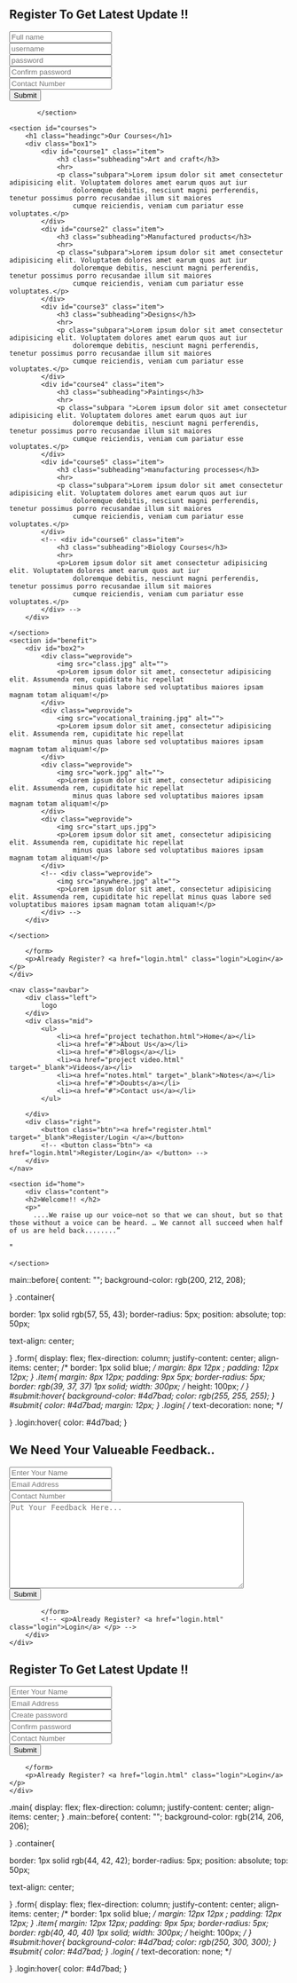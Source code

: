 <!DOCTYPE html>
<html lang="en">

<head>
    <meta charset="UTF-8">
    <meta http-equiv="X-UA-Compatible" content="IE=edge">
    <meta name="viewport" content="width=device-width, initial-scale=1.0">
    <title>Register</title>
    <link rel="stylesheet" href="register.css">
</head>

<body>
    <div class="main">
    <div class="container">
        <h2>Register To Get Latest Update !!</h2>
        <form action="#" class="form">
            <div class="input">
                <input type="text" class="item" placeholder="Full name">
            </div>
            <div class="input">
                <input type="email" class="item" placeholder="username">
            </div>
            <div class="input">
                <input type="password" class="item" placeholder="password ">
            </div>
            <div class="input">
                <input type="password" class="item" placeholder="Confirm password ">
            </div>
            <div class="input">
                <input type="tel" class="item" placeholder="Contact Number">
            </div>
            <div class="input">
                <input type="submit" value="Submit" id="submit">
            </div>

           </section>

    <section id="courses">
        <h1 class="headingc">Our Courses</h1>
        <div class="box1">
            <div id="course1" class="item">
                <h3 class="subheading">Art and craft</h3>
                <hr>
                <p class="subpara">Lorem ipsum dolor sit amet consectetur adipisicing elit. Voluptatem dolores amet earum quos aut iur
                    doloremque debitis, nesciunt magni perferendis, tenetur possimus porro recusandae illum sit maiores
                    cumque reiciendis, veniam cum pariatur esse voluptates.</p>
            </div>
            <div id="course2" class="item">
                <h3 class="subheading">Manufactured products</h3>
                <hr>
                <p class="subpara">Lorem ipsum dolor sit amet consectetur adipisicing elit. Voluptatem dolores amet earum quos aut iur
                    doloremque debitis, nesciunt magni perferendis, tenetur possimus porro recusandae illum sit maiores
                    cumque reiciendis, veniam cum pariatur esse voluptates.</p>
            </div>
            <div id="course3" class="item">
                <h3 class="subheading">Designs</h3>
                <hr>
                <p class="subpara">Lorem ipsum dolor sit amet consectetur adipisicing elit. Voluptatem dolores amet earum quos aut iur
                    doloremque debitis, nesciunt magni perferendis, tenetur possimus porro recusandae illum sit maiores
                    cumque reiciendis, veniam cum pariatur esse voluptates.</p>
            </div>
            <div id="course4" class="item">
                <h3 class="subheading">Paintings</h3>
                <hr>
                <p class="subpara ">Lorem ipsum dolor sit amet consectetur adipisicing elit. Voluptatem dolores amet earum quos aut iur
                    doloremque debitis, nesciunt magni perferendis, tenetur possimus porro recusandae illum sit maiores
                    cumque reiciendis, veniam cum pariatur esse voluptates.</p>
            </div>
            <div id="course5" class="item">
                <h3 class="subheading">manufacturing processes</h3>
                <hr>
                <p class="subpara">Lorem ipsum dolor sit amet consectetur adipisicing elit. Voluptatem dolores amet earum quos aut iur
                    doloremque debitis, nesciunt magni perferendis, tenetur possimus porro recusandae illum sit maiores
                    cumque reiciendis, veniam cum pariatur esse voluptates.</p>
            </div>
            <!-- <div id="course6" class="item">
                <h3 class="subheading">Biology Courses</h3>
                <hr>
                <p>Lorem ipsum dolor sit amet consectetur adipisicing elit. Voluptatem dolores amet earum quos aut iur
                    doloremque debitis, nesciunt magni perferendis, tenetur possimus porro recusandae illum sit maiores
                    cumque reiciendis, veniam cum pariatur esse voluptates.</p>
            </div> -->
        </div>

    </section>
    <section id="benefit">
        <div id="box2">
            <div class="weprovide">
                <img src="class.jpg" alt="">
                <p>Lorem ipsum dolor sit amet, consectetur adipisicing elit. Assumenda rem, cupiditate hic repellat
                    minus quas labore sed voluptatibus maiores ipsam magnam totam aliquam!</p>
            </div>
            <div class="weprovide">
                <img src="vocational_training.jpg" alt="">
                <p>Lorem ipsum dolor sit amet, consectetur adipisicing elit. Assumenda rem, cupiditate hic repellat
                    minus quas labore sed voluptatibus maiores ipsam magnam totam aliquam!</p>
            </div>
            <div class="weprovide">
                <img src="work.jpg" alt="">
                <p>Lorem ipsum dolor sit amet, consectetur adipisicing elit. Assumenda rem, cupiditate hic repellat
                    minus quas labore sed voluptatibus maiores ipsam magnam totam aliquam!</p>
            </div>
            <div class="weprovide">
                <img src="start_ups.jpg">
                <p>Lorem ipsum dolor sit amet, consectetur adipisicing elit. Assumenda rem, cupiditate hic repellat
                    minus quas labore sed voluptatibus maiores ipsam magnam totam aliquam!</p>
            </div>
            <!-- <div class="weprovide">
                <img src="anywhere.jpg" alt="">
                <p>Lorem ipsum dolor sit amet, consectetur adipisicing elit. Assumenda rem, cupiditate hic repellat minus quas labore sed voluptatibus maiores ipsam magnam totam aliquam!</p>
            </div> -->
        </div>

    </section>

        </form>
        <p>Already Register? <a href="login.html" class="login">Login</a> </p>
    </div>
</div>

  <html lang="en">

<head>
    <meta charset="UTF-8">
    <meta http-equiv="X-UA-Compatible" content="IE=edge">
    <meta name="viewport" content="width=device-width, initial-scale=1.0">
    <title>name</title>
    <link rel="stylesheet" href="project wiehack.css">
    <!-- <link rel="sheet" href="project video.html"> -->
    <link href="https://fonts.googleapis.com/css2?family=Baloo+Tamma+2:wght@500&display=swap" rel="stylesheet">
    <link href="https://fonts.googleapis.com/css2?family=Baloo+Paaji+2&family=Baloo+Tamma+2:wght@500&display=swap"
        rel="stylesheet">
    <link
        href="https://fonts.googleapis.com/css2?family=Allura&family=Fredericka+the+Great&family=Girassol&family=Lobster&display=swap"
        rel="stylesheet">
</head>

<body>

    <nav class="navbar">
        <div class="left">
            logo
        </div>
        <div class="mid">
            <ul>
                <li><a href="project techathon.html">Home</a></li>
                <li><a href="#">About Us</a></li>
                <li><a href="#">Blogs</a></li>
                <li><a href="project video.html" target="_blank">Videos</a></li>
                <li><a href="notes.html" target="_blank">Notes</a></li>
                <li><a href="#">Doubts</a></li>
                <li><a href="#">Contact us</a></li>
            </ul>

        </div>
        <div class="right">
            <button class="btn"><a href="register.html" target="_blank">Register/Login </a></button>
            <!-- <button class="btn"> <a href="login.html">Register/Login</a> </button> -->
        </div>
    </nav>

    <section id="home">
        <div class="content">
        <h2>Welcome!! </h2> 
        <p>"
          ....We raise up our voice—not so that we can shout, but so that those without a voice can be heard. … We cannot all succeed when half of us are held back........”
" </p>
        <!-- <p>We Are With You</p>  -->
         </div>



    </section>

  main::before{
    content: "";
    background-color: rgb(200, 212, 208);

}
.container{

border: 1px solid rgb(57, 55, 43);
border-radius: 5px;
position: absolute;
top: 50px;

text-align: center;

}
.form{
    display: flex;
    flex-direction: column;
    justify-content: center;
    align-items: center;
/* border: 1px solid blue; */
margin: 8px 12px ;
padding: 12px 12px;
}
.item{
    margin: 8px 12px;
    padding: 9px 5px;
    border-radius: 5px;
    border: rgb(39, 37, 37) 1px solid;
    width: 300px;
    /* height: 100px; */
}
#submit:hover{
    background-color: #4d7bad;
    color: rgb(255, 255, 255);
}
#submit{
    color: #4d7bad;
margin: 12px;
}
.login{
    /* text-decoration: none; */

}
.login:hover{
    color: #4d7bad;
}
<!DOCTYPE html>
<html lang="en">
<head>
    <meta charset="UTF-8">
    <meta http-equiv="X-UA-Compatible" content="IE=edge">
    <meta name="viewport" content="width=device-width, initial-scale=1.0">
    <title>Feedback Form</title>
    <link rel="stylesheet" href="feedback.css">
</head>
<body>
    <div class="main">
        <div class="container">
            <h2>We Need Your Valueable Feedback..</h2>
            <form action="#" class="form">
                <div class="input">
                    <input type="text" class="item" placeholder="Enter Your Name">
                </div>
                <div class="input">
                    <input type="email" class="item" placeholder="Email Address">
                </div>
                <!-- <div class="input">
                    <input type="password" class="item" placeholder="Create password ">
                </div> -->
                <!-- <div class="input">
                    <input type="password" class="item" placeholder="Confirm password ">
                </div> -->
                <div class="input">
                    <input type="tel" class="item" placeholder="Contact Number">
                </div>
                <textarea  cols="50" rows="10" placeholder="Put Your Feedback Here..."></textarea>
                <div class="input">
                    <input type="submit" value="Submit" id="submit">
                </div>

            </form>
            <!-- <p>Already Register? <a href="login.html" class="login">Login</a> </p> -->
        </div>
    </div>
</body>
</html>
<!DOCTYPE html>
<html lang="en">

<head>
    <meta charset="UTF-8">
    <meta http-equiv="X-UA-Compatible" content="IE=edge">
    <meta name="viewport" content="width=device-width, initial-scale=1.0">
    <title>Register</title>
    <link rel="stylesheet" href="register.css">
</head>

<body>
    <div class="main">
    <div class="container">
        <h2>Register To Get Latest Update !!</h2>
        <form action="#" class="form">
            <div class="input">
                <input type="text" class="item" placeholder="Enter Your Name">
            </div>
            <div class="input">
                <input type="email" class="item" placeholder="Email Address">
            </div>
            <div class="input">
                <input type="password" class="item" placeholder="Create password ">
            </div>
            <div class="input">
                <input type="password" class="item" placeholder="Confirm password ">
            </div>
            <div class="input">
                <input type="tel" class="item" placeholder="Contact Number">
            </div>
            <div class="input">
                <input type="submit" value="Submit" id="submit">
            </div>

        </form>
        <p>Already Register? <a href="login.html" class="login">Login</a> </p>
    </div>
</div>
</body>

</html>
<html>
.main{
    display: flex;
    flex-direction: column;
    justify-content: center;
    align-items: center;
}
.main::before{
    content: "";
    background-color: rgb(214, 206, 206);

}
.container{

border: 1px solid rgb(44, 42, 42);
border-radius: 5px;
position: absolute;
top: 50px;

text-align: center;

}
.form{
    display: flex;
    flex-direction: column;
    justify-content: center;
    align-items: center;
/* border: 1px solid blue; */
margin: 12px 12px ;
padding: 12px 12px;
}
.item{
    margin: 12px 12px;
    padding: 9px 5px;
    border-radius: 5px;
    border: rgb(40, 40, 40) 1px solid;
    width: 300px;
    /* height: 100px; */
}
#submit:hover{
    background-color: #4d7bad;
    color: rgb(250, 300, 300);
}
#submit{
    color: #4d7bad;
}
.login{
    /* text-decoration: none; */

}
.login:hover{
    color: #4d7bad;
}



</body>


</html>


